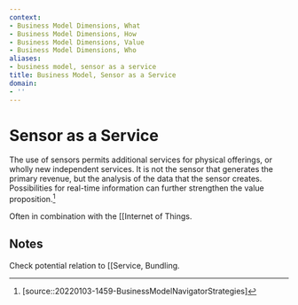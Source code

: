 ```yaml
---
context:
- Business Model Dimensions, What
- Business Model Dimensions, How
- Business Model Dimensions, Value
- Business Model Dimensions, Who
aliases:
- business model, sensor as a service
title: Business Model, Sensor as a Service
domain:
- ''
---
```


# Sensor as a Service

The use of sensors permits additional services for physical offerings, or wholly new independent services. It is not the sensor that generates the primary revenue, but the analysis of the data that the sensor creates. Possibilities for real-time information can further strengthen the value proposition.[^1]

Often in combination with the [[Internet of Things.

## Notes

Check potential relation to [[Service, Bundling.

[^1]: [source::20220103-1459-BusinessModelNavigatorStrategies]
